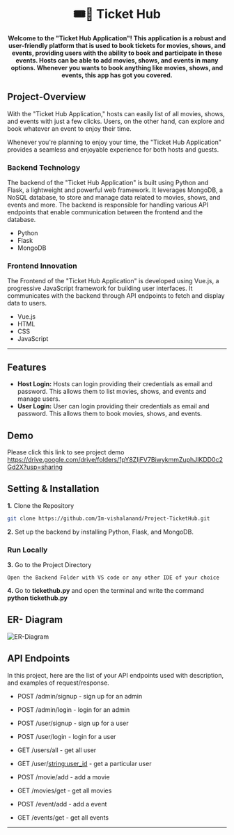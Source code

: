 <h1 align="center">🎟️🎫 Ticket Hub</h1>

<p align="center">
  <b>Welcome to the "Ticket Hub Application"! This application is a robust and user-friendly platform that is used to book tickets for movies, shows, and events, providing users with the ability to book and participate in these events. Hosts can be able to add movies, shows, and events in many options. Whenever you wants to book anything like movies, shows, and events, this app has got you covered.</b>
</p>

## Project-Overview

With the "Ticket Hub Application," hosts can easily list of all movies, shows, and events with just a few clicks. Users, on the other hand, can explore and book whatever an event to enjoy their time.

Whenever you're planning to enjoy your time, the "Ticket Hub Application" provides a seamless and enjoyable experience for both hosts and guests.

### Backend Technology
The backend of the "Ticket Hub Application" is built using Python and Flask, a lightweight and powerful web framework. It leverages MongoDB, a NoSQL database, to store and manage data related to movies, shows, and events and more. The backend is responsible for handling various API endpoints that enable communication between the frontend and the database.
- Python
- Flask
- MongoDB

### Frontend Innovation
The Frontend of the "Ticket Hub Application" is developed using Vue.js, a progressive JavaScript framework for building user interfaces. It communicates with the backend through API endpoints to fetch and display data to users.
- Vue.js
- HTML
- CSS
- JavaScript

---
## Features
- **Host Login:** Hosts can login providing their credentials as email and password. This allows them to list movies, shows, and events and manage users.
- **User Login:** User can login providing their credentials as email and password. This allows them to book movies, shows, and events.

## Demo
Please click this link to see project demo <br>
https://drive.google.com/drive/folders/1pY8ZIjFV7BiwykmmZuphJIKDD0c2Gd2X?usp=sharing

<!-- ## Getting_Started
### To get started with the "Hotel Renting App", follow these steps:
**1.** Clone the repository from GitHub. <br>
**2.** Set up the backend by installing Python, Flask, and MongoDB.</br>
**3.** Open this Repository with VS code or any other IDE of your choice.</br>
**4.** Go to the ***tickethub.py*** inside this repo and run it locally.(It will start the backend server).</br>
**5.** click this to start frontend '/' </br>
**6.** Access the app through your web browser and start exploring the website for movies, shows, and events or listing same as a host!</br> -->

## Setting & Installation 

**1.** Clone the Repository

```bash
git clone https://github.com/Im-vishalanand/Project-TicketHub.git
```
**2.** Set up the backend by installing Python, Flask, and MongoDB.

### Run Locally

**3.** Go to the Project Directory

```bas
Open the Backend Folder with VS code or any other IDE of your choice
```

**4.** Go to **tickethub.py** and open the terminal and write the command **python tickethub.py**


## ER- Diagram
![ER-Diagram](https://github.com/Im-vishalanand/Project-TicketHub/assets/108060013/9f53297b-46b9-4d59-84f0-a4abdb4a5dff)

## API Endpoints
In this project, here are the list of your API endpoints used with description, and examples of request/response.

- POST /admin/signup - sign up for an admin
- POST /admin/login - login for an admin
  
- POST /user/signup - sign up for a user
- POST /user/login - login for a user
- GET /users/all - get all user
- GET /user/<string:user_id> - get a particular user

- POST /movie/add - add a movie
- GET /movies/get - get all movies

- POST /event/add - add a event
- GET /events/get - get all events


---
